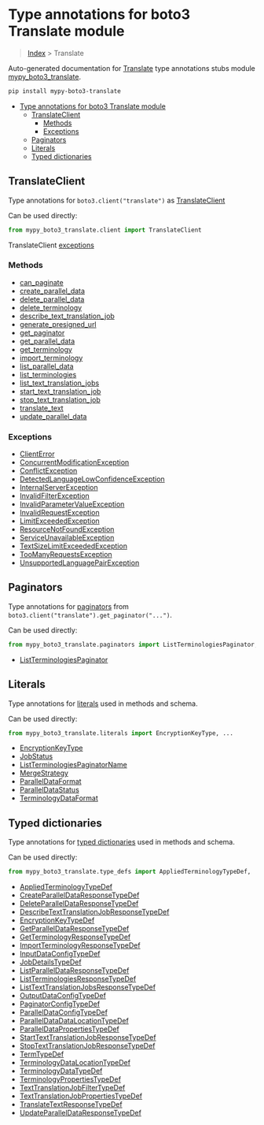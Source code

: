 # Type annotations for boto3 Translate module

> [Index](../README.md) > Translate

Auto-generated documentation for [Translate](https://boto3.amazonaws.com/v1/documentation/api/latest/reference/services/translate.html#Translate)
type annotations stubs module [mypy_boto3_translate](https://pypi.org/project/mypy-boto3-translate/).

```bash
pip install mypy-boto3-translate
```

- [Type annotations for boto3 Translate module](#type-annotations-for-boto3-translate-module)
  - [TranslateClient](#translateclient)
    - [Methods](#methods)
    - [Exceptions](#exceptions)
  - [Paginators](#paginators)
  - [Literals](#literals)
  - [Typed dictionaries](#typed-dictionaries)

## TranslateClient

Type annotations for  `boto3.client("translate")` as [TranslateClient](./client.md)

Can be used directly:

```python
from mypy_boto3_translate.client import TranslateClient
```


TranslateClient [exceptions](./client.md#exceptions)



### Methods
- [can_paginate](./client.md#can-paginate)
- [create_parallel_data](./client.md#create-parallel-data)
- [delete_parallel_data](./client.md#delete-parallel-data)
- [delete_terminology](./client.md#delete-terminology)
- [describe_text_translation_job](./client.md#describe-text-translation-job)
- [generate_presigned_url](./client.md#generate-presigned-url)
- [get_paginator](./client.md#get-paginator)
- [get_parallel_data](./client.md#get-parallel-data)
- [get_terminology](./client.md#get-terminology)
- [import_terminology](./client.md#import-terminology)
- [list_parallel_data](./client.md#list-parallel-data)
- [list_terminologies](./client.md#list-terminologies)
- [list_text_translation_jobs](./client.md#list-text-translation-jobs)
- [start_text_translation_job](./client.md#start-text-translation-job)
- [stop_text_translation_job](./client.md#stop-text-translation-job)
- [translate_text](./client.md#translate-text)
- [update_parallel_data](./client.md#update-parallel-data)




### Exceptions
- [ClientError](./client.md#clienterror)
- [ConcurrentModificationException](./client.md#concurrentmodificationexception)
- [ConflictException](./client.md#conflictexception)
- [DetectedLanguageLowConfidenceException](./client.md#detectedlanguagelowconfidenceexception)
- [InternalServerException](./client.md#internalserverexception)
- [InvalidFilterException](./client.md#invalidfilterexception)
- [InvalidParameterValueException](./client.md#invalidparametervalueexception)
- [InvalidRequestException](./client.md#invalidrequestexception)
- [LimitExceededException](./client.md#limitexceededexception)
- [ResourceNotFoundException](./client.md#resourcenotfoundexception)
- [ServiceUnavailableException](./client.md#serviceunavailableexception)
- [TextSizeLimitExceededException](./client.md#textsizelimitexceededexception)
- [TooManyRequestsException](./client.md#toomanyrequestsexception)
- [UnsupportedLanguagePairException](./client.md#unsupportedlanguagepairexception)






## Paginators

Type annotations for [paginators](./paginators.md) from `boto3.client("translate").get_paginator("...")`.

Can be used directly:

```python
from mypy_boto3_translate.paginators import ListTerminologiesPaginator, ...
```

- [ListTerminologiesPaginator](./paginators.md#listterminologiespaginator)






## Literals

Type annotations for [literals](./literals.md) used in methods and schema.

Can be used directly:

```python
from mypy_boto3_translate.literals import EncryptionKeyType, ...
```

- [EncryptionKeyType](./literals.md#encryptionkeytype)
- [JobStatus](./literals.md#jobstatus)
- [ListTerminologiesPaginatorName](./literals.md#listterminologiespaginatorname)
- [MergeStrategy](./literals.md#mergestrategy)
- [ParallelDataFormat](./literals.md#paralleldataformat)
- [ParallelDataStatus](./literals.md#paralleldatastatus)
- [TerminologyDataFormat](./literals.md#terminologydataformat)




## Typed dictionaries


Type annotations for [typed dictionaries](./type_defs.md) used in methods and schema.

Can be used directly:

```python
from mypy_boto3_translate.type_defs import AppliedTerminologyTypeDef, ...
```

- [AppliedTerminologyTypeDef](./type_defs.md#appliedterminologytypedef)
- [CreateParallelDataResponseTypeDef](./type_defs.md#createparalleldataresponsetypedef)
- [DeleteParallelDataResponseTypeDef](./type_defs.md#deleteparalleldataresponsetypedef)
- [DescribeTextTranslationJobResponseTypeDef](./type_defs.md#describetexttranslationjobresponsetypedef)
- [EncryptionKeyTypeDef](./type_defs.md#encryptionkeytypedef)
- [GetParallelDataResponseTypeDef](./type_defs.md#getparalleldataresponsetypedef)
- [GetTerminologyResponseTypeDef](./type_defs.md#getterminologyresponsetypedef)
- [ImportTerminologyResponseTypeDef](./type_defs.md#importterminologyresponsetypedef)
- [InputDataConfigTypeDef](./type_defs.md#inputdataconfigtypedef)
- [JobDetailsTypeDef](./type_defs.md#jobdetailstypedef)
- [ListParallelDataResponseTypeDef](./type_defs.md#listparalleldataresponsetypedef)
- [ListTerminologiesResponseTypeDef](./type_defs.md#listterminologiesresponsetypedef)
- [ListTextTranslationJobsResponseTypeDef](./type_defs.md#listtexttranslationjobsresponsetypedef)
- [OutputDataConfigTypeDef](./type_defs.md#outputdataconfigtypedef)
- [PaginatorConfigTypeDef](./type_defs.md#paginatorconfigtypedef)
- [ParallelDataConfigTypeDef](./type_defs.md#paralleldataconfigtypedef)
- [ParallelDataDataLocationTypeDef](./type_defs.md#paralleldatadatalocationtypedef)
- [ParallelDataPropertiesTypeDef](./type_defs.md#paralleldatapropertiestypedef)
- [StartTextTranslationJobResponseTypeDef](./type_defs.md#starttexttranslationjobresponsetypedef)
- [StopTextTranslationJobResponseTypeDef](./type_defs.md#stoptexttranslationjobresponsetypedef)
- [TermTypeDef](./type_defs.md#termtypedef)
- [TerminologyDataLocationTypeDef](./type_defs.md#terminologydatalocationtypedef)
- [TerminologyDataTypeDef](./type_defs.md#terminologydatatypedef)
- [TerminologyPropertiesTypeDef](./type_defs.md#terminologypropertiestypedef)
- [TextTranslationJobFilterTypeDef](./type_defs.md#texttranslationjobfiltertypedef)
- [TextTranslationJobPropertiesTypeDef](./type_defs.md#texttranslationjobpropertiestypedef)
- [TranslateTextResponseTypeDef](./type_defs.md#translatetextresponsetypedef)
- [UpdateParallelDataResponseTypeDef](./type_defs.md#updateparalleldataresponsetypedef)
